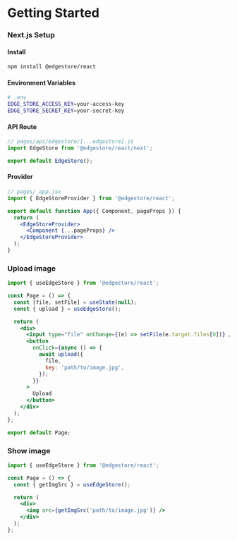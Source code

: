 # Getting Started

### Next.js Setup

#### Install

```bash
npm install @edgestore/react
```

#### Environment Variables

```bash
# .env
EDGE_STORE_ACCESS_KEY=your-access-key
EDGE_STORE_SECRET_KEY=your-secret-key
```

#### API Route

```jsx
// pages/api/edgestore/[...edgestore].js
import EdgeStore from '@edgestore/react/next';

export default EdgeStore();
```

#### Provider

```jsx
// pages/_app.jsx
import { EdgeStoreProvider } from '@edgestore/react';

export default function App({ Component, pageProps }) {
  return (
    <EdgeStoreProvider>
      <Component {...pageProps} />
    </EdgeStoreProvider>
  );
}
```

### Upload image

```jsx
import { useEdgeStore } from '@edgestore/react';

const Page = () => {
  const [file, setFile] = useState(null);
  const { upload } = useEdgeStore();

  return (
    <div>
      <input type="file" onChange={(e) => setFile(e.target.files[0])} />
      <button
        onClick={async () => {
          await upload({
            file,
            key: 'path/to/image.jpg',
          });
        }}
      >
        Upload
      </button>
    </div>
  );
};

export default Page;
```

### Show image

```jsx
import { useEdgeStore } from '@edgestore/react';

const Page = () => {
  const { getImgSrc } = useEdgeStore();

  return (
    <div>
      <img src={getImgSrc('path/to/image.jpg')} />
    </div>
  );
};
```
